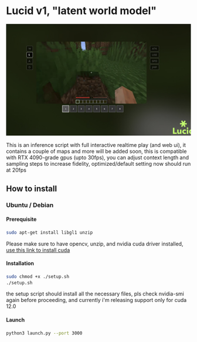 # Lucid v1, "latent world model"
![alt text](resources/game_play.png)

This is an inference script with full interactive realtime play (and web ui), it contains a couple of maps and more will be added soon, this is compatible with RTX 4090-grade gpus (upto 30fps), you can adjust context length and sampling steps to increase fidelity, optimized/default setting now should run at 20fps


## How to install

### Ubuntu / Debian

#### Prerequisite
```bash
sudo apt-get install libgl1 unzip 
```
Please make sure to have opencv, unzip, and nvidia cuda driver installed, [use this link to install cuda](https://developer.nvidia.com/cuda-12-0-0-download-archive)

#### Installation
```bash
sudo chmod +x ./setup.sh
./setup.sh
```
the setup script should install all the necessary files, pls check nvidia-smi again before proceeding, and currently i'm releasing support only for cuda 12.0

#### Launch 
```bash
python3 launch.py --port 3000
```